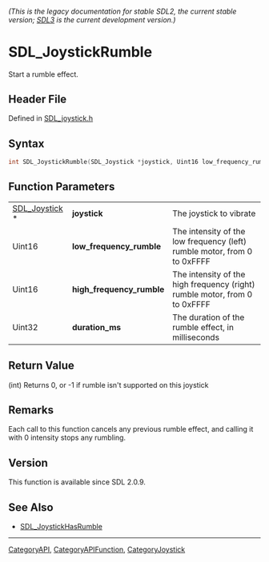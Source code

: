 ###### (This is the legacy documentation for stable SDL2, the current stable version; [SDL3](https://wiki.libsdl.org/SDL3/) is the current development version.)
# SDL_JoystickRumble

Start a rumble effect.

## Header File

Defined in [SDL_joystick.h](https://github.com/libsdl-org/SDL/blob/SDL2/include/SDL_joystick.h)

## Syntax

```c
int SDL_JoystickRumble(SDL_Joystick *joystick, Uint16 low_frequency_rumble, Uint16 high_frequency_rumble, Uint32 duration_ms);
```

## Function Parameters

|                                |                           |                                                                            |
| ------------------------------ | ------------------------- | -------------------------------------------------------------------------- |
| [SDL_Joystick](SDL_Joystick) * | **joystick**              | The joystick to vibrate                                                    |
| Uint16                         | **low_frequency_rumble**  | The intensity of the low frequency (left) rumble motor, from 0 to 0xFFFF   |
| Uint16                         | **high_frequency_rumble** | The intensity of the high frequency (right) rumble motor, from 0 to 0xFFFF |
| Uint32                         | **duration_ms**           | The duration of the rumble effect, in milliseconds                         |

## Return Value

(int) Returns 0, or -1 if rumble isn't supported on this joystick

## Remarks

Each call to this function cancels any previous rumble effect, and calling
it with 0 intensity stops any rumbling.

## Version

This function is available since SDL 2.0.9.

## See Also

- [SDL_JoystickHasRumble](SDL_JoystickHasRumble)

----
[CategoryAPI](CategoryAPI), [CategoryAPIFunction](CategoryAPIFunction), [CategoryJoystick](CategoryJoystick)

